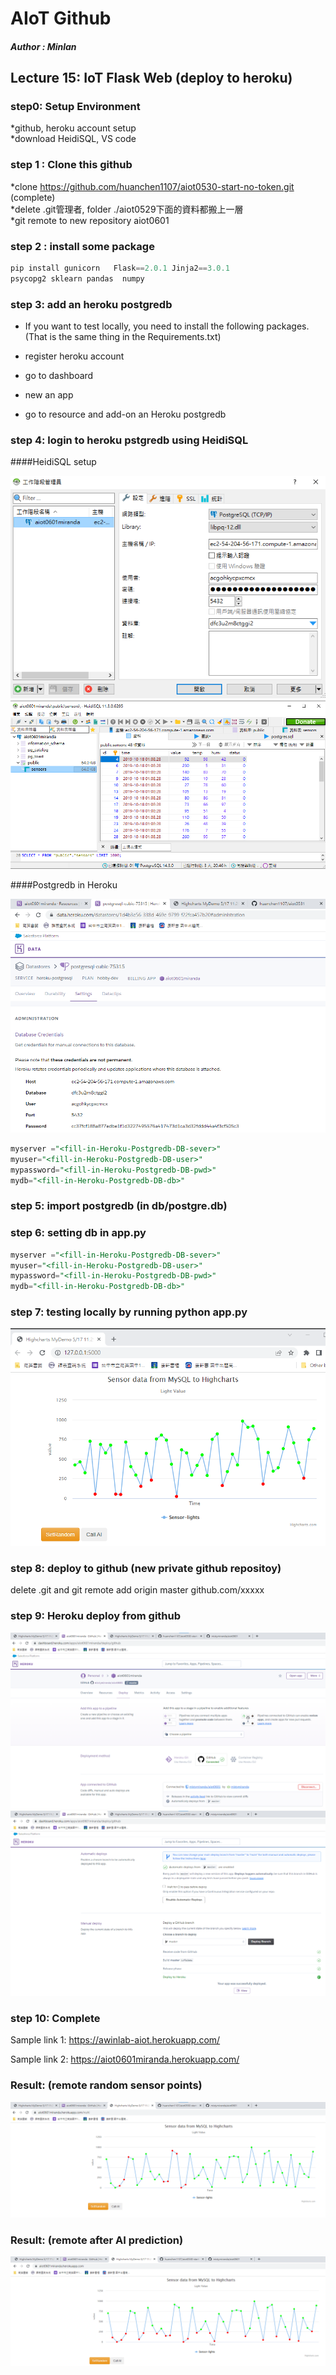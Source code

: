 # AIoT Github

##### Author : Minlan    
## Lecture 15: IoT Flask Web (deploy to heroku)  
### step0: Setup Environment    
*github, heroku account setup    
*download HeidiSQL, VS code   

### step 1 : Clone this github  
*clone https://github.com/huanchen1107/aiot0530-start-no-token.git (complete)  
*delete .git管理者, folder ./aiot0529下面的資料都搬上一層  
*git remote to new repository aiot0601  

### step 2 : install some package


```python
pip install gunicorn   Flask==2.0.1 Jinja2==3.0.1 
psycopg2 sklearn pandas  numpy 
```

### step 3: add an heroku postgredb
* If you want to test locally, you need to install the following packages. (That is the same thing in the Requirements.txt)

* register heroku account
* go to dashboard
* new an app
* go to resource and add-on an Heroku postgredb

### step 4: login to heroku pstgredb using HeidiSQL

####HeidiSQL setup

![heidimananger](img/heidimanager.png)
![heididb](img/heididb.png)

####Postgredb in Heroku

![heroku](img/heroku.png)


```sql
myserver ="<fill-in-Heroku-Postgredb-DB-sever>"
myuser="<fill-in-Heroku-Postgredb-DB-user>"
mypassword="<fill-in-Heroku-Postgredb-DB-pwd>"
mydb="<fill-in-Heroku-Postgredb-DB-db>"

```
### step 5: import postgredb (in db/postgre.db)


### step 6: setting db in app.py

```sql
myserver ="<fill-in-Heroku-Postgredb-DB-sever>"
myuser="<fill-in-Heroku-Postgredb-DB-user>"
mypassword="<fill-in-Heroku-Postgredb-DB-pwd>"
mydb="<fill-in-Heroku-Postgredb-DB-db>"

```
### step 7: testing locally by running python app.py

![localsuccess](img/localsuccess.png)


### step 8: deploy to github (new private github repositoy)

delete .git and git remote add origin master github.com/xxxxx


### step 9: Heroku deploy from github
![connectgithub](img/connectgithub.png)
![deploy](img/deploy.png)

### step 10: Complete

Sample link 1:
https://awinlab-aiot.herokuapp.com/



Sample link 2: 
https://aiot0601miranda.herokuapp.com/

### Result: (remote random sensor points)

![setrandom](img/setrandom.png)

### Result: (remote after AI prediction)

![callAI](img/callAI.png)




